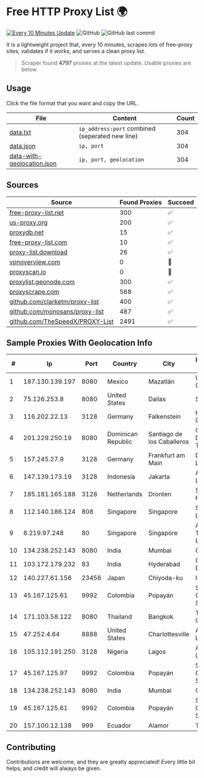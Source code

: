 
# Free HTTP Proxy List 🌍

[![Every 10 Minutes Update](https://github.com/mertguvencli/http-proxy-list/actions/workflows/main.yml/badge.svg?branch=main)](https://github.com/mertguvencli/http-proxy-list/actions/workflows/main.yml)
![GitHub](https://img.shields.io/github/license/mertguvencli/http-proxy-list)
![GitHub last commit](https://img.shields.io/github/last-commit/mertguvencli/http-proxy-list)

It is a lightweight project that, every 10 minutes, scrapes lots of free-proxy sites, validates if it works, and serves a clean proxy list.


> Scraper found **4797** proxies at the latest update. Usable proxies are below.

## Usage

Click the file format that you want and copy the URL.


|File|Content|Count|
|----|-------|-----|
|[data.txt](https://raw.githubusercontent.com/mertguvencli/http-proxy-list/main/proxy-list/data.txt)|`ip_address:port` combined (seperated new line)|304|
|[data.json](https://raw.githubusercontent.com/mertguvencli/http-proxy-list/main/proxy-list/data.json)|`ip, port`|304|
|[data-with-geolocation.json](https://raw.githubusercontent.com/mertguvencli/http-proxy-list/main/proxy-list/data-with-geolocation.json)|`ip, port, geolocation`|304|

## Sources

|Source|Found Proxies|Succeed|
|------|-------------|-------|
|[free-proxy-list.net](https://free-proxy-list.net)|300|✅|
|[us-proxy.org](https://www.us-proxy.org)|200|✅|
|[proxydb.net](http://proxydb.net)|15|✅|
|[free-proxy-list.com](https://free-proxy-list.com/?page=&port=&type%5B%5D=http&type%5B%5D=https&up_time=0&search=Search)|10|✅|
|[proxy-list.download](https://www.proxy-list.download/HTTP)|26|✅|
|[vpnoverview.com](https://vpnoverview.com/privacy/anonymous-browsing/free-proxy-servers)|0|🚫|
|[proxyscan.io](https://www.proxyscan.io)|0|🚫|
|[proxylist.geonode.com](https://proxylist.geonode.com/api/proxy-list?limit=300&page=1&sort_by=lastChecked&sort_type=desc&protocols=http,https)|300|✅|
|[proxyscrape.com](https://api.proxyscrape.com/v2/?request=displayproxies&protocol=http&timeout=10000&country=all&ssl=all&anonymity=all)|568|✅|
|[github.com/clarketm/proxy-list](https://raw.githubusercontent.com/clarketm/proxy-list/master/proxy-list-raw.txt)|400|✅|
|[github.com/monosans/proxy-list](https://raw.githubusercontent.com/monosans/proxy-list/main/proxies/http.txt)|487|✅|
|[github.com/TheSpeedX/PROXY-List](https://raw.githubusercontent.com/TheSpeedX/PROXY-List/master/http.txt)|2491|✅|


## Sample Proxies With Geolocation Info

|#|Ip|Port|Country|City|Internet Service Provider|
|-|--|----|-------|----|-------------------------|
|1|187.130.139.197|8080|Mexico|Mazatlán|Uninet S.A. de C.V.|
|2|75.126.253.8|8080|United States|Dallas|SoftLayer|
|3|116.202.22.13|3128|Germany|Falkenstein|Hetzner Online GmbH|
|4|201.229.250.19|8080|Dominican Republic|Santiago de los Caballeros|Compañía Dominicana de Teléfonos S. A.|
|5|157.245.27.9|3128|Germany|Frankfurt am Main|DigitalOcean, LLC|
|6|147.139.173.19|3128|Indonesia|Jakarta|Alibaba.com LLC|
|7|185.181.165.188|3128|Netherlands|Dronten|Serverius Holding B.V.|
|8|112.140.186.124|808|Singapore|Singapore|Sparkstation Pte Ltd|
|9|8.219.97.248|80|Singapore|Singapore|Alibaba (US) Technology Co., Ltd.|
|10|134.238.252.143|8080|India|Mumbai|Google LLC|
|11|103.172.179.232|83|India|Hyderabad|CtrlS Datacenters Ltd.|
|12|140.227.61.156|23456|Japan|Chiyoda-ku|InfoSphere|
|13|45.167.125.61|9992|Colombia|Popayán|Sepcom Comunicaciones SAS|
|14|171.103.58.122|8080|Thailand|Bangkok|True Internet Co., Ltd.|
|15|47.252.4.64|8888|United States|Charlottesville|Alibaba.com LLC|
|16|105.112.191.250|3128|Nigeria|Lagos|Airtel Networks Limited|
|17|45.167.125.97|9992|Colombia|Popayán|Sepcom Comunicaciones SAS|
|18|134.238.252.143|8080|India|Mumbai|Google LLC|
|19|45.167.125.61|9992|Colombia|Popayán|Sepcom Comunicaciones SAS|
|20|157.100.12.138|999|Ecuador|Alamor|Telconet S.A|



## Contributing

Contributions are welcome, and they are greatly appreciated! Every
little bit helps, and credit will always be given.

